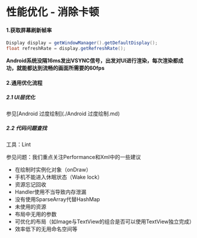 # 性能优化 - 消除卡顿

#### 1.获取屏幕刷新帧率
```java
Display display = getWindowManager().getDefaultDisplay();
float refreshRate = display.getRefreshRate();
```

**Android系统没隔16ms发出VSYNC信号，出发对UI进行渲染，每次渲染都成功，就能都达到流畅的画面所需要的60fps**

#### 2.通用优化流程

##### 2.1 UI层优化

参见[Android 过度绘制](./Android 过度绘制.md)

##### 2.2 代码问题查找

工具：Lint

参见问题：我们重点关注Performance和Xml中的一些建议

- 在绘制时实例化对象（onDraw）
- 手机不能进入休眠状态（Wake lock）
- 资源忘记回收
- Handler使用不当导致内存泄漏
- 没有使用SparseArray代替HashMap
- 未使用的资源
- 布局中无用的参数
- 可优化的布局（如Image与TextView的组合是否可以使用TextView独立完成）
- 效率低下的无用命名空间等

